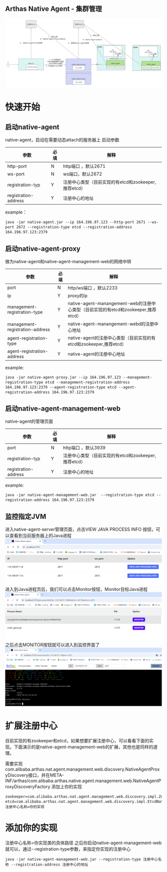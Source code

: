
## Arthas Native Agent - 集群管理
 
![](images/cluster_management.png)

# 快速开始

## 启动native-agent
native-agent，启动在需要动态attach的服务器上
启动参数

| 参数                   | 必填  | 解释                                  |
|----------------------|-----|-------------------------------------|
| http-port            | N   | http端口 ，默认2671                      |
| ws-port              | N   | ws端口，默认2672                         |
| registration-typ     | Y   | 注册中心类型（目前实现的有etcd和zookeeper,推荐etcd） |
| registration-address | Y   | 注册中心的地址                             |

example：
```shell
java -jar native-agent.jar --ip 164.196.97.123 --http-port 2671 --ws-port 2672 --registration-type etcd --registration-address 164.196.97.123:2379
```

## 启动native-agent-proxy
做为native-agent和native-agent-management-web的网络中转

| 参数                              | 必填  | 解释                                                               |
|---------------------------------|-----|------------------------------------------------------------------|
| port                            | N   | http/ws端口 ，默认2233                                                |
| ip                              | Y   | proxy的ip                                                         |
| management-registration-type    | Y   | native-agent-manangement-web的注册中心类型（目前实现的有etcd和zookeeper,推荐etcd） |
| management-registration-address | Y   | native-agent-manangement-webd的注册中心地址                             |
 | agent-registration-type         | Y   | native-agent的注册中心类型（目前实现的有etcd和zookeeper,推荐etcd）                 | 
 | agent-registration-address      | Y   | native-agent的注册中心地址                                              | 


example:
```shell
java -jar native-agent-proxy.jar --ip 164.196.97.123 --management-registration-type etcd --management-registration-address 164.196.97.123:2379 --agent-registration-type etcd --agent-registration-address 164.196.97.123:2379
```

## 启动native-agent-management-web
native-agent的管理页面

| 参数                   | 必填  | 解释                                  |
|----------------------|-----|-------------------------------------|
| port                 | N   | http端口 ，默认3939                      |
| registration-typ     | Y   | 注册中心类型（目前实现的有etcd和zookeeper,推荐etcd） |
| registration-address | Y   | 注册中心的地址                             |


example:
```shell
java -jar native-agent-management-web.jar  --registration-type etcd --registration-address 164.196.97.123:2379
```


## 监控指定JVM
进入native-agent-server管理页面，点击VIEW JAVA PROCESS INFO 按钮，可以查看到当前服务器上的Java进程
![](images/native_agent_list.png)
进入到Java进程页后，我们可以点击Monitor按钮，Monitor目标Java进程
![](images/native_agent_java_process_page.png)
之后点击MONITOR按钮就可以进入到监控界面了
![](images/native_agent_moniotr_page.png)

# 扩展注册中心
目前实现的有zookeeper和etcd，如果想要扩展注册中心，可以看看下面的实现。下面演示的是native-agent-management-web的扩展，其他也是同样的道理。

需要实现com.alibaba.arthas.nat.agent.management.web.discovery.NativeAgentProxyDiscovery接口，并在META-INF/arthas/com.alibaba.arthas.native.agent.management.web.NativeAgentProxyDiscoveryFactory 添加上你的实现
```properties
zookeeper=com.alibaba.arthas.nat.agent.management.web.discovery.impl.ZookeeperNativeAgentProxyDiscovery
etcd=com.alibaba.arthas.nat.agent.management.web.discovery.impl.EtcdNativeAgentProxyDiscovery
注册中心名称=你的实现
```
# 添加你的实现
注册中心名称=你实现类的具体路径
之后你启动native-agent-management-web就可以，通过--registration-type参数，来指定你实现的注册中心
```shell
java -jar native-agent-management-web.jar --registration-type 注册中心名称 --registration-address 注册中心的地址
```
